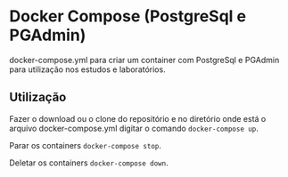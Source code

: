 
# Docker Compose (PostgreSql e PGAdmin)

docker-compose.yml para criar um container com PostgreSql e PGAdmin para utilização nos estudos e laboratórios.


## Utilização

Fazer o download ou o clone do repositório e no diretório onde está o arquivo docker-compose.yml digitar o comando `docker-compose up`.

Parar os containers `docker-compose stop`.

Deletar os containers `docker-compose down`.


